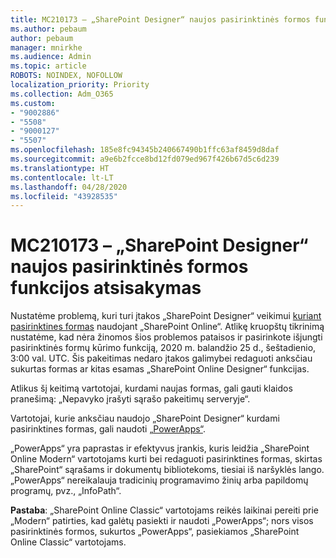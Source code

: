 ```yaml
---
title: MC210173 – „SharePoint Designer“ naujos pasirinktinės formos funkcijos atsisakymas
ms.author: pebaum
author: pebaum
manager: mnirkhe
ms.audience: Admin
ms.topic: article
ROBOTS: NOINDEX, NOFOLLOW
localization_priority: Priority
ms.collection: Adm_O365
ms.custom:
- "9002886"
- "5508"
- "9000127"
- "5507"
ms.openlocfilehash: 185e8fc94345b240667490b1ffc63af8459d8daf
ms.sourcegitcommit: a9e6b2fcce8bd12fd079ed967f426b67d5c6d239
ms.translationtype: HT
ms.contentlocale: lt-LT
ms.lasthandoff: 04/28/2020
ms.locfileid: "43928535"
---
```

# <a name="mc210173---sharepoint-designer-new-custom-form-feature-deprecation"></a>MC210173 – „SharePoint Designer“ naujos pasirinktinės formos funkcijos atsisakymas

Nustatėme problemą, kuri turi įtakos „SharePoint Designer“ veikimui [kuriant pasirinktines formas](https://support.microsoft.com/en-us/office/create-a-custom-list-form-using-sharepoint-designer-917d8fdb-ee00-4441-adb3-a94612d1d105?ui=en-us&rs=en-us&ad=us#bm2) naudojant „SharePoint Online“. Atlikę kruopštų tikrinimą nustatėme, kad nėra žinomos šios problemos pataisos ir pasirinkote išjungti pasirinktinės formų kūrimo funkciją, 2020 m. balandžio 25 d., šeštadienio, 3:00 val. UTC. Šis pakeitimas nedaro įtakos galimybei redaguoti anksčiau sukurtas formas ar kitas esamas „SharePoint Online Designer“ funkcijas.

Atlikus šį keitimą vartotojai, kurdami naujas formas, gali gauti klaidos pranešimą: „Nepavyko įrašyti sąrašo pakeitimų serveryje“.

Vartotojai, kurie anksčiau naudojo „SharePoint Designer“ kurdami pasirinktines formas, gali naudoti [„PowerApps“](https://docs.microsoft.com/powerapps/maker/canvas-apps/customize-list-form).

„PowerApps“ yra paprastas ir efektyvus įrankis, kuris leidžia „SharePoint Online Modern“ vartotojams kurti bei redaguoti pasirinktines formas, skirtas „SharePoint“ sąrašams ir dokumentų bibliotekoms, tiesiai iš naršyklės lango. „PowerApps“ nereikalauja tradicinių programavimo žinių arba papildomų programų, pvz., „InfoPath“.

**Pastaba**: „SharePoint Online Classic“ vartotojams reikės laikinai pereiti prie „Modern“ patirties, kad galėtų pasiekti ir naudoti „PowerApps“; nors visos pasirinktinės formos, sukurtos „PowerApps“, pasiekiamos „SharePoint Online Classic“ vartotojams.
